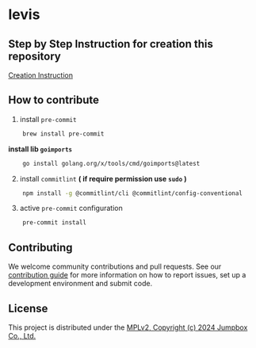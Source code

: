 # levis

## Step by Step Instruction for creation this repository
[Creation Instruction](./docs/instuction.md)

## How to contribute
1. install `pre-commit`
```bash
    brew install pre-commit
```
**install lib `goimports`**
```bash
    go install golang.org/x/tools/cmd/goimports@latest
```

2. install `commitlint` **( if require permission use `sudo` )**
```bash
    npm install -g @commitlint/cli @commitlint/config-conventional
```
3. active `pre-commit` configuration
```bash
    pre-commit install
```

## Contributing

We welcome community contributions and pull requests. See our [contribution
guide](./CONTRIBUTING.md) for more information on how to report issues, set up a
development environment and submit code.

## License
This project is distributed under the [MPLv2, Copyright (c) 2024 Jumpbox Co., Ltd.](./LICENSE)
